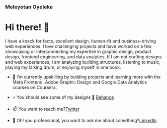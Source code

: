### Meleyotan Oyeleke

<!--
**Meleyotan/Meleyotan** is a ✨ _special_ ✨ repository because its `README.md` (this file) appears on your GitHub profile.

Here are some ideas to get you started:

- 🔭 I’m currently working on ...
- 🌱 I’m currently learning ...
- 👯 I’m looking to collaborate on ...
- 🤔 I’m looking for help with ...
- 💬 Ask me about ...
- 📫 How to reach me: ...
- 😄 Pronouns: ...
- ⚡ Fun fact: ...
-->

# Hi there! 👋
<p> I have a knack for facts, excellent design, human-fit and business-driving web experiences. I love challenging projects and have worked on a few showcasing or interconnecting my expertise in graphic design, product design, frontend engineering, and data analytics.
If I am not crafting designs and web experiences, I am analyzing building structures, listening to music, playing my talking drum, or enjoying myself in one book.

- 🌱 I’m currently upskilling by building projects and learning more with the Meta Frontend, Adobe Graphic Design and Google Data Analytics courses on Coursera.

- ⚡ You should see some of my designs 🔗 <a href="https://behance.net/oyelekemeleyot">Behance</a>

- 📫 You want to reach me?<a href="http://twitter.com/MeleyotanO">Twitter</a>
  
- 💬 Oh! you professional, you want to ask me about something?<a href="http://linkedin.com/meleyotan%20oyeleke">LinkedIn</a>


